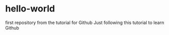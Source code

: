 # hello-world
first repository from the tutorial for Github
Just following this tutorial to learn Github
